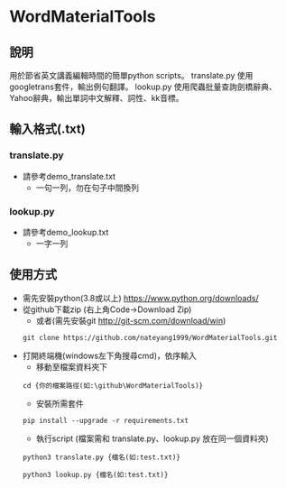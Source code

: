 # WordMaterialTools
## 說明
用於節省英文講義編輯時間的簡單python scripts。
translate.py 使用googletrans套件，輸出例句翻譯。
lookup.py 使用爬蟲批量查詢劍橋辭典、Yahoo辭典，輸出單詞中文解釋、詞性、kk音標。
## 輸入格式(.txt)
### translate.py
* 請參考demo_translate.txt
    * 一句一列，勿在句子中間換列
### lookup.py
* 請參考demo_lookup.txt
    * 一字一列
## 使用方式
* 需先安裝python(3.8或以上) https://www.python.org/downloads/
* 從github下載zip (右上角Code->Download Zip)
    * 或者(需先安裝git http://git-scm.com/download/win)  
    ```
    git clone https://github.com/nateyang1999/WordMaterialTools.git
    ```
* 打開終端機(windows左下角搜尋cmd)，依序輸入
    * 移動至檔案資料夾下
    ```
    cd {你的檔案路徑(如:\github\WordMaterialTools)}
    ```
    * 安裝所需套件
    ```
    pip install --upgrade -r requirements.txt
    ```
    * 執行script (檔案需和 translate.py、lookup.py 放在同一個資料夾)
    ```
    python3 translate.py {檔名(如:test.txt)}
    ```
    ```
    python3 lookup.py {檔名(如:test.txt)}
    ```

